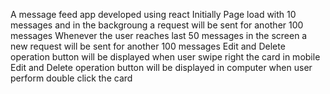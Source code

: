A message feed app developed using react
Initially Page load with 10 messages and in the backgroung a request will be sent for another 100 messages
Whenever the user reaches last 50 messages in the screen a new request will be sent for another 100 messages
Edit and Delete operation button will be displayed when user swipe right the card in mobile 
Edit and Delete operation button will be displayed in computer when user perform double click the card
